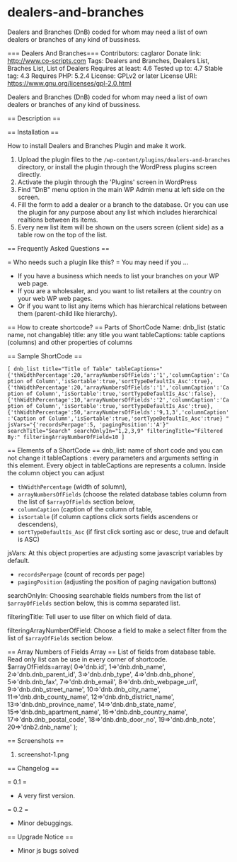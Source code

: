 # dealers-and-branches
Dealers and Branches (DnB) coded for whom may need a list of own dealers or branches of any kind of bussiness.

=== Dealers And Branches===
Contributors: caglaror
Donate link: http://www.co-scripts.com
Tags: Dealers and Branches, Dealers List, Braches List, List of Dealers
Requires at least: 4.6
Tested up to: 4.7
Stable tag: 4.3
Requires PHP: 5.2.4
License: GPLv2 or later
License URI: https://www.gnu.org/licenses/gpl-2.0.html

Dealers and Branches (DnB) coded for whom may need a list of own dealers or branches of any kind of bussiness.

== Description ==




== Installation ==

How to install Dealers and Branches Plugin and make it work.

1. Upload the plugin files to the `/wp-content/plugins/dealers-and-branches` directory, or install the plugin through the WordPress plugins screen directly.
1. Activate the plugin through the 'Plugins' screen in WordPress
2. Find "DnB" menu option in the main WP Admin menu at left side on the screen.
3. Fill the form to add a dealer or a branch to the database. Or you can use the plugin for any purpose about any list which includes hierarchical realtions between its items.
4. Every new list item will be shown on the users screen (client side) as a table row on the top of the list.


== Frequently Asked Questions ==

= Who needs such a plugin like this? =
You may need if you ...
* If you have a business which needs to list your branches on your WP web page.
* If you are a wholesaler, and you want to list retailers at the country on your web WP web pages.
* Or if you want to list any items which has hierarchical relations between them (parent-child like hierarchy).

== How to create shortcode? ==
Parts of ShortCode
Name: dnb_list (static name, not changable)
title: any title you want
tableCaptions: table captions (columns) and other properties of columns

== Sample ShortCode ==

`[
    dnb_list title="Title of Table"
    tableCaptions="
                {'thWidthPercentage':20,'arrayNumbersOfFields':'1','columnCaption':'Caption of Column','isSortable':true,'sortTypeDefaultIs_Asc':true},
                {'thWidthPercentage':20,'arrayNumbersOfFields':'1','columnCaption':'Caption of Column','isSortable':true,'sortTypeDefaultIs_Asc':false},
                {'thWidthPercentage':10,'arrayNumbersOfFields':'2','columnCaption':'Caption of Column','isSortable':true,'sortTypeDefaultIs_Asc':true},
                {'thWidthPercentage':50,'arrayNumbersOfFields':'9,1,3','columnCaption':'Caption of Column','isSortable':true,'sortTypeDefaultIs_Asc':true}
                  "
    jsVars="{'recordsPerpage':5, 'pagingPosition':'A'}" searchTitle="Search" searchOnlyIn="1,2,3,9" filteringTitle="Filtered By:" filteringArrayNumberOfField=10
]`



== Elements of a ShortCode ==
dnb_list: name of short code and you can not change it
tableCaptions : every parameters and arguments setting in this element. Every object in tableCaptions are represents a column.
Inside the column object you can adjust
* `thWidthPercentage` (width of solumn),
* `arrayNumbersOfFields` (choose the related database tables column from the list of `$arrayOfFields` section below,
* `columnCaption` (caption of the column of table,
* `isSortable` (if column captions click sorts fields ascendens or descendens),
* `sortTypeDefaultIs_Asc` (if first click sorting asc or desc, true and default is ASC)

jsVars: At this object properties are adjusting some javascript variables by default.
* `recordsPerpage` (count of records per page)
* `pagingPosition` (adjusting the position of paging navigation buttons)

searchOnlyIn: Choosing searchable fields numbers from the list of `$arrayOfFields` section below, this is comma separated list.

filteringTitle: Tell user to use filter on which field of data.

filteringArrayNumberOfField: Choose a field to make a select filter from the list of `$arrayOfFields` section below.

== Array Numbers of Fields Array ==
List of fields from database table. Read only list can be use in every corner of shortcode.
$arrayOfFields=array(
    0=>'dnb.id',
    1=>'dnb.dnb_name',
    2=>'dnb.dnb_parent_id',
    3=>'dnb.dnb_type',
    4=>'dnb.dnb_phone',
    5=>'dnb.dnb_fax',
    7=>'dnb.dnb_email',
    8=>'dnb.dnb_webpage_url',
    9=>'dnb.dnb_street_name',
    10=>'dnb.dnb_city_name',
    11=>'dnb.dnb_county_name',
    12=>'dnb.dnb_district_name',
    13=>'dnb.dnb_province_name',
    14=>'dnb.dnb_state_name',
    15=>'dnb.dnb_apartment_name',
    16=>'dnb.dnb_country_name',
    17=>'dnb.dnb_postal_code',
    18=>'dnb.dnb_door_no',
    19=>'dnb.dnb_note',
    20=>'dnb2.dnb_name'
);

== Screenshots ==

1. screenshot-1.png

== Changelog ==

= 0.1 =
* A very first version.

= 0.2 =
* Minor debuggings.

== Upgrade Notice ==
* Minor js bugs solved
